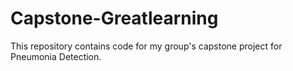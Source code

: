 # Capstone-Greatlearning
This repository contains code for my group's capstone project for Pneumonia Detection.
